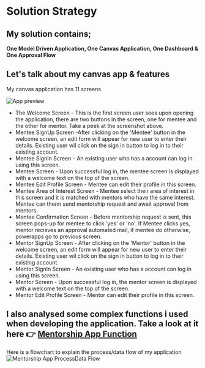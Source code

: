 # Solution Strategy
## My solution contains;
 **One Model Driven Application,
 One Canvas Application,
 One Dashboard &
 One Approval Flow**
 
 ## Let's talk about my canvas app & features
 My canvas application has 11 screens
 
![App preview](https://user-images.githubusercontent.com/96332895/228680379-b3463ab7-e338-4662-a979-15242ac9e537.jpg)

* The Welcome Screen - This is the first screen user sees upon opening the application, there are two buttons in the screen, one for mentee and the other for mentor. Take a peek at the screenshot above.
* Mentee SignUp Screen -After clicking on the 'Mentee' button in the welcome screen, an edit form will appear for new user to enter their details. Existing user wil click on the sign in button to log in to their existing account.
* Mentee SignIn Screen - An existing user who has a account can log in using this screen.
* Mentee Screen - Upon successful log in, the mentee screen is displayed with a welcome text on the top of the screen.
* Mentee Edit Profile Screen - Mentee can edit their profile in this screen.
* Mentee Area of Interest Screen - Mentee select their area of interest in this screen and it is matched with mentors who have the same interest. Mentee can thenn send mentorship request and await approval from mentors.
* Mentee Confirmation Screen - Before mentorship request is sent, this screen pops-up for mentee to click 'yes' or 'no'. If Mentee clicks yes, mentor recieves an approval automated mail, if mentee do otherwise, powerapps go to previous screen.
* Mentor SignUp Screen - After clicking on the 'Mentor' button in the welcome screen, an edit form will appear for new user to enter their details. Existing user wil click on the sign in button to log in to their existing account.
* Mentor SignIn Screen - An existing user who has a account can log in using this screen.
* Mentor Screen - Upon successful log in, the mentor screen is displayed with a welcome text on the top of the screen.
* Mentor Edit Profile Screen - Mentor can edit their profile in this screen.

## I also analysed some complex functions i used when developing the application. Take a look at it here 👉 [Mentorship App Function](https://github.com/Khingcly/Peer-to-Peer-Mentorship-App/blob/main/Mentorship%20App%20Function.md)

Here is a flowchart to explain the process/data flow of my application
![Mentorship App ProcessData Flow](https://user-images.githubusercontent.com/96332895/228855805-43d8d1b9-e0d7-44ba-8a38-bae65d914399.png)


